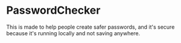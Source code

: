 # PasswordChecker
This is made to help people create safer passwords, and it's secure because it's running locally and not saving anywhere.
